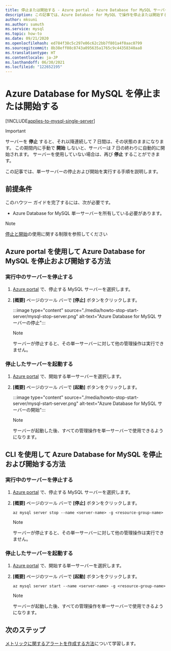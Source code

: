 ```yaml
---
title: 停止または開始する - Azure portal - Azure Database for MySQL サーバー
description: この記事では、Azure Database for MySQL で操作を停止または開始する方法について説明します。
author: mksuni
ms.author: sumuth
ms.service: mysql
ms.topic: how-to
ms.date: 09/21/2020
ms.openlocfilehash: ed784f38c5c297e06c62c2bb7f801a4f0aac0799
ms.sourcegitcommit: 8b38eff08c8743a095635a1765c9c44358340aa8
ms.translationtype: HT
ms.contentlocale: ja-JP
ms.lasthandoff: 06/30/2021
ms.locfileid: "122652195"
---
```

# <a name="stopstart-an-azure-database-for-mysql"></a>Azure Database for MySQL を停止または開始する

[!INCLUDE[applies-to-mysql-single-server](includes/applies-to-mysql-single-server.md)]

> [!IMPORTANT]
> サーバーを **停止** すると、それ以降連続して 7 日間は、その状態のままになります。 この期間内に手動で **開始** しないと、サーバーは 7 日の終わりに自動的に開始されます。 サーバーを使用していない場合は、再び **停止** することができます。

この記事では、単一サーバーの停止および開始を実行する手順を説明します。

## <a name="prerequisites"></a>前提条件

このハウツー ガイドを完了するには、次が必要です。

-   Azure Database for MySQL 単一サーバーを所有している必要があります。

> [!NOTE]
> [停止と開始](concepts-servers.md#limitations-of-stopstart-operation)の使用に関する制限を参照してください

## <a name="how-to-stopstart-the-azure-database-for-mysql-using-azure-portal"></a>Azure portal を使用して Azure Database for MySQL を停止および開始する方法

### <a name="stop-a-running-server"></a>実行中のサーバーを停止する

1.  [Azure portal](https://portal.azure.com/) で、停止する MySQL サーバーを選択します。

2.  **[概要]** ページのツール バーで **[停止]** ボタンをクリックします。

    :::image type="content" source="./media/howto-stop-start-server/mysql-stop-server.png" alt-text="Azure Database for MySQL サーバーの停止":::

    > [!NOTE]
    > サーバーが停止すると、その単一サーバーに対して他の管理操作は実行できません。

### <a name="start-a-stopped-server"></a>停止したサーバーを起動する

1.  [Azure portal](https://portal.azure.com/) で、開始する単一サーバーを選択します。

2.  **[概要]** ページのツール バーで **[起動]** ボタンをクリックします。

    :::image type="content" source="./media/howto-stop-start-server/mysql-start-server.png" alt-text="Azure Database for MySQL サーバーの開始":::

    > [!NOTE]
    > サーバーが起動した後、すべての管理操作を単一サーバーで使用できるようになります。

## <a name="how-to-stopstart-the-azure-database-for-mysql-using-cli"></a>CLI を使用して Azure Database for MySQL を停止および開始する方法

### <a name="stop-a-running-server"></a>実行中のサーバーを停止する

1.  [Azure portal](https://portal.azure.com/) で、停止する MySQL サーバーを選択します。

2.  **[概要]** ページのツール バーで **[停止]** ボタンをクリックします。

    ```azurecli-interactive
    az mysql server stop --name <server-name> -g <resource-group-name>
    ```
    > [!NOTE]
    > サーバーが停止すると、その単一サーバーに対して他の管理操作は実行できません。

### <a name="start-a-stopped-server"></a>停止したサーバーを起動する

1.  [Azure portal](https://portal.azure.com/) で、開始する単一サーバーを選択します。

2.  **[概要]** ページのツール バーで **[起動]** ボタンをクリックします。

    ```azurecli-interactive
    az mysql server start --name <server-name> -g <resource-group-name>
    ```
    > [!NOTE]
    > サーバーが起動した後、すべての管理操作を単一サーバーで使用できるようになります。

## <a name="next-steps"></a>次のステップ
[メトリックに関するアラートを作成する方法](howto-alert-on-metric.md)について学習します。
